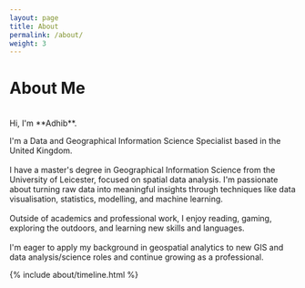```yaml
---
layout: page
title: About
permalink: /about/
weight: 3
---
```


# **About Me**
<br>
Hi, I'm **Adhib**. <br>

I'm a Data and Geographical Information Science Specialist based in the United Kingdom. 
<br><br>
I have a master's degree in Geographical Information Science from the University of Leicester, focused on spatial data analysis. I'm passionate about turning raw data into meaningful insights through techniques like data visualisation, statistics, modelling, and machine learning.
<br><br>
Outside of academics and professional work, I enjoy reading, gaming, exploring the outdoors, and learning new skills and languages. 
<br><br>
I'm eager to apply my background in geospatial analytics to new GIS and data analysis/science roles and continue growing as a professional.
<br>
<div class="row">
{% include about/timeline.html %}
</div>

